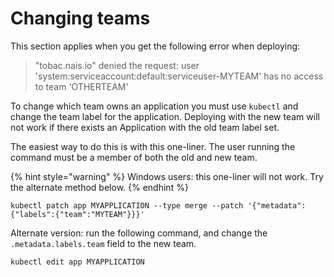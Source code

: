 # Changing teams

This section applies when you get the following error when deploying:

> "tobac.nais.io" denied the request: user 'system:serviceaccount:default:serviceuser-MYTEAM' has no access to team 'OTHERTEAM'

To change which team owns an application you must use `kubectl` and change the team label for the application. Deploying with the new team will not work if there exists an Application with the old team label set.

The easiest way to do this is with this one-liner. The user running the command must be a member of both the old and new team.

{% hint style="warning" %}
Windows users: this one-liner will not work. Try the alternate method below.
{% endhint %}

```text
kubectl patch app MYAPPLICATION --type merge --patch '{"metadata":{"labels":{"team":"MYTEAM"}}}'
```

Alternate version: run the following command, and change the `.metadata.labels.team` field to the new team.

```text
kubectl edit app MYAPPLICATION
```

